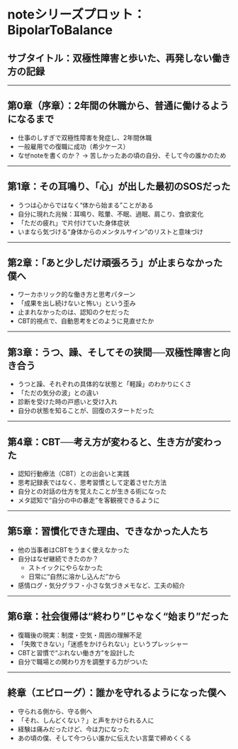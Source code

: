 # noteシリーズプロット：BipolarToBalance  
## サブタイトル：双極性障害と歩いた、再発しない働き方の記録

---

## 第0章（序章）：2年間の休職から、普通に働けるようになるまで

- 仕事のしすぎで双極性障害を発症し、2年間休職
- 一般雇用での復職に成功（希少ケース）
- なぜnoteを書くのか？ → 苦しかったあの頃の自分、そして今の誰かのため

---

## 第1章：その耳鳴り、「心」が出した最初のSOSだった

- うつは心からではなく“体から始まる”ことがある
- 自分に現れた兆候：耳鳴り、眩暈、不眠、過眠、肩こり、食欲変化
- 「ただの疲れ」で片付けていた身体症状
- いまなら気づける“身体からのメンタルサイン”のリストと意味づけ

---

## 第2章：「あと少しだけ頑張ろう」が止まらなかった僕へ

- ワーカホリック的な働き方と思考パターン
- 「成果を出し続けないと怖い」という歪み
- 止まれなかったのは、認知のクセだった
- CBT的視点で、自動思考をどのように見直せたか

---

## 第3章：うつ、躁、そしてその狭間──双極性障害と向き合う

- うつと躁、それぞれの具体的な状態と「軽躁」のわかりにくさ
- 「ただの気分の波」との違い
- 診断を受けた時の戸惑いと受け入れ
- 自分の状態を知ることが、回復のスタートだった

---

## 第4章：CBT──考え方が変わると、生き方が変わった

- 認知行動療法（CBT）との出会いと実践
- 思考記録表ではなく、思考習慣として定着させた方法
- 自分との対話の仕方を覚えたことが生きる術になった
- メタ認知で“自分の中の暴走”を客観視できるように

---

## 第5章：習慣化できた理由、できなかった人たち

- 他の当事者はCBTをうまく使えなかった
- 自分はなぜ継続できたのか？
  - ストイックにやらなかった
  - 日常に“自然に溶かし込んだ”から
- 感情ログ・気分グラフ・小さな気づきメモなど、工夫の紹介

---

## 第6章：社会復帰は“終わり”じゃなく“始まり”だった

- 復職後の現実：制度・空気・周囲の理解不足
- 「失敗できない」「迷惑をかけられない」というプレッシャー
- CBTと習慣で“ぶれない働き方”を設計した
- 自分で職場との関わり方を調整する力がついた

---

## 終章（エピローグ）：誰かを守れるようになった僕へ

- 守られる側から、守る側へ
- 「それ、しんどくない？」と声をかけられる人に
- 経験は痛みだったけど、今は力になった
- あの頃の僕、そして今つらい誰かに伝えたい言葉で締めくくる

